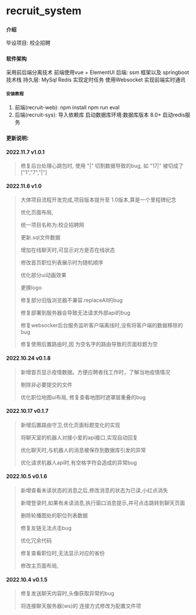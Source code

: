 # recruit_system
### `介绍`
毕设项目: 校企招聘   

### `软件架构`
采用前后端分离技术
前端使用vue + ElementUI 
后端: ssm 框架以及 springboot技术栈
持久层: MySql 
Redis 实现定时任务
使用Websocket 实现前端实时通讯


#### `安装教程`

1.  前端(recruit-web):
        npm install
        npm run eval
2.  后端(recruit-sys):
        导入依赖库
        启动数据库环境:数据库版本 8.0+
        启动redis服务

### `更新说明`:

#### 2022.11.7  v1.0.1

> 修复后台处理心跳包时, 使用 "|" 切割数据导致的bug, 如 "17|" 被切成了 ["1","7","|"]


#### 2022.11.6  v1.0

> 大体项目流程开发完成,项目版本提升至 1.0版本,算是一个里程碑纪念
>
> 优化页面布局,
>
> 统一项目名称为:校企招聘网
>
> 更新.sql文件数据
>
> 增加在线聊天时,可显示对方是否在线状态
>
> 修改首页职位列表展示时为随机顺序
>
> 优化部分ui动画效果
>
> 更换logo
>
> 修复部分旧版浏览器不兼容.replaceAll的bug
>
> 修复部署到服务器会导致无法请求外部api的bug
>
> 修复websocker后台服务监听客户端离线时,没有将客户端的数据移除的bug
>
> 修复使用后置路由时,因 为空名字的路由导致的页面标题为空

#### 2022.10.24  v0.1.8

> 新增首页显示疫情数据。方便应聘者找工作时，了解当地疫情情况
>
> 剔除非必要提交的文件
>
> 优化职位地图ui布局, 修复查看地图时遮罩层重叠的bug

#### 2022.10.17  v0.1.7
> 新增后置路由守卫,优化页面标题变化的实现
>
> 将聊天室的机器人对接小爱的api接口,实现自动回复
>
> 优化聊天时,与机器人的消息被保存到数据库引发的异常
>
> 优化请求机器人api时,有空格字符会造成的异常bug

#### 2022.10.5   v0.1.6
> 新增查看未读状态的消息之后,修改消息的状态为已读,小红点消失
>
> 新增登录时,如果有未读消息,执行窗口消息提示,并可点击跳转到聊天页面
>
> 删除轮播图处的职位列表数据
>
> 修复友链无法点击bug
>
> 优化冗余代码
>
> 修复查看职位时,无法显示对应的省份
>
> 修改主页面布局,

#### 2022.10.4   v0.1.5
> 修复发送聊天内容时,头像获取异常的bug
>
> 将连接聊天服务器(ws)的 连接方式修改为配置文件项
